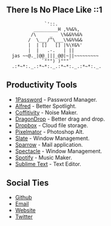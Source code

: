 There Is No Place Like ::1
-----------------------------

                  `'::.
              _________H ,%%&%,
             /\     _   \%&&%%&%
            /  \___/^\___\%&%%&&
            |  | []   [] |%\Y&%'
            |  |   .-.   | ||
      jas ~~@._|@@_|||_@@|~||~~~~~~~~~
                 `""") )"""`
      .:*~*:._.:*~*:._.:*~*:._.:*~*:._.

Productivity Tools
------------------
* [1Password](http://www.google.com) - Password Manager.
* [Alfred](http://www.alfredapp.com/) - Better Spotlight.
* [Coffitivity](http://coffitivity.com/) - Noise Maker.
* [DragonDrop](http://shinyplasticbag.com/dragondrop/) - Better drag and drop.
* [Dropbox](https://www.dropbox.com/) - Cloud file storage.
* [Pixelmator](http://www.pixelmator.com/) - Photoshop Alt.
* [Slate](https://github.com/jigish/slate) - Window Management.
* [Sparrow](http://sparrowmailapp.com/) - Mail application.
* [Spectacle](http://spectacleapp.com/) - Window Management.
* [Spotify](https://www.spotify.com) - Music Maker.
* [Sublime Text](http://www.sublimetext.com/) - Text Editor.

Social Ties
-----------
* [Github](http://github.com/jastanton)
* [Email](jonathan@jastanton.com)
* [Website](http://jastanton.com)
* [Twitter](https://twitter.com/jonathanstanton)
